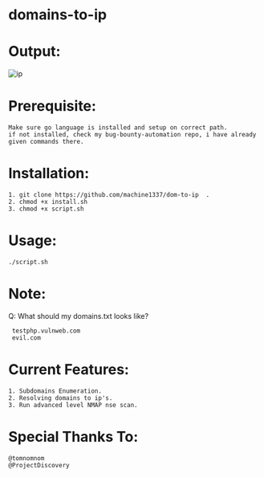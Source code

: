# domains-to-ip

# Output:

   ![ip](https://user-images.githubusercontent.com/82051128/116421868-a98b5000-a858-11eb-8224-c0395218073c.png)

# Prerequisite:
    Make sure go language is installed and setup on correct path.
    if not installed, check my bug-bounty-automation repo, i have already given commands there.

# Installation:
    1. git clone https://github.com/machine1337/dom-to-ip  .
    2. chmod +x install.sh
    3. chmod +x script.sh

# Usage:
    ./script.sh

# Note:
Q: What should my domains.txt looks like?

     testphp.vulnweb.com
     evil.com
     
# Current Features:
    1. Subdomains Enumeration.
    2. Resolving domains to ip's.
    3. Run advanced level NMAP nse scan.
 
# Special Thanks To:
    @tomnomnom
    @ProjectDiscovery
  

